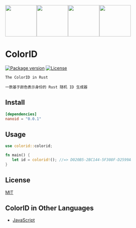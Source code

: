 <img src="https://user-images.githubusercontent.com/11075892/189526526-4a0a0049-1714-4ba4-a967-3a7f62d5e5e0.svg" width="100px" /><img src="https://user-images.githubusercontent.com/11075892/189526521-ac0f8644-4915-4feb-b371-d9b3add3cb44.svg" width="100px" /><img src="https://user-images.githubusercontent.com/11075892/189526523-4ae3ff55-6758-4bf9-93b2-fbde7a4267f2.svg" width="100px" /><img src="https://user-images.githubusercontent.com/11075892/189526525-7e69a486-a416-4fa9-a980-4e8fe9186bbc.svg" width="100px" />

# ColorID

[![Package version](https://img.shields.io/crates/v/colorid.svg)](https://crates.io/crates/colorid)
[![License](https://img.shields.io/badge/license-MIT%20License-blue.svg)](https://github.com/rustq/colorid/blob/master/LICENSE)

`The ColorID in Rust`

`一款基于颜色表示身份的 Rust 随机 ID 生成器`

## Install

```toml
[dependencies]
nanoid = "0.0.1"
```

## Usage

```rust
use colorid::colorid;

fn main() {
   let id = colorid!(); //=> D020B5-2BC144-5F308F-D2599A
}
```


## License

[MIT](https://opensource.org/licenses/MIT)


## ColorID in Other Languages

- [JavaScript](https://github.com/rustq/colorid.js)